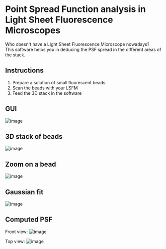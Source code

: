 # Point Spread Function analysis in Light Sheet Fluorescence Microscopes

Who doesn't have a Light Sheet Fluorescence Microscope nowadays?  
This software helps you in deducing the PSF spread in the different areas of the stack. 

## Instructions
1. Prepare a solution of small fluorescent beads
2. Scan the beads with your LSFM
3. Feed the 3D stack in the software

## GUI
![image](https://user-images.githubusercontent.com/92381157/137388131-5932d943-f391-4f27-aaa2-eaf8dd03614b.png)

## 3D stack of beads
![image](https://user-images.githubusercontent.com/92381157/137388427-4009fc5a-b71e-4879-8b1b-c69edd7341fb.png)

## Zoom on a bead
![image](https://user-images.githubusercontent.com/92381157/137388579-9074cd7a-a9d5-4830-b5b2-af8e264d4432.png)

## Gaussian fit
![image](https://user-images.githubusercontent.com/92381157/137388654-20c28d52-2829-4862-a47d-1e389b557c7f.png)

## Computed PSF
Front view:
![image](https://user-images.githubusercontent.com/92381157/137388743-512eb371-68fb-4acf-8d2d-ca3a9530d719.png)

Top view:
![image](https://user-images.githubusercontent.com/92381157/137388754-de5c0619-1d16-48e2-93bf-1bdb8941a4bb.png)

 
